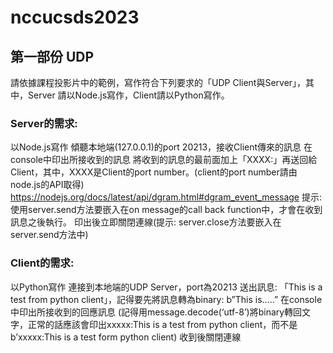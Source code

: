 # nccucsds2023
## 第一部份 UDP 

請依據課程投影片中的範例，寫作符合下列要求的「UDP Client與Server」，其中，Server 請以Node.js寫作，Client請以Python寫作。
### Server的需求:
以Node.js寫作 
傾聽本地端(127.0.0.1)的port 20213，接收Client傳來的訊息 
在console中印出所接收到的訊息 
將收到的訊息的最前面加上「XXXX:」再送回給Client，其中，XXXX是Client的port number。(client的port number請由node.js的API取得) 
https://nodejs.org/docs/latest/api/dgram.html#dgram_event_message 
提示: 使用server.send方法要嵌入在on message的call back function中，才會在收到訊息之後執行。 
印出後立即關閉連線(提示: server.close方法要嵌入在server.send方法中) 
### Client的需求:
以Python寫作 
連接到本地端的UDP Server，port為20213 
送出訊息: 「This is a test from python client」，記得要先將訊息轉為binary: b”This is…..” 
在console中印出所接收到的回應訊息 (記得用message.decode(‘utf-8’)將binary轉回文字，正常的話應該會印出xxxxx:This is a test from python client，而不是b’xxxxx:This is a test form python client) 
收到後關閉連線 
